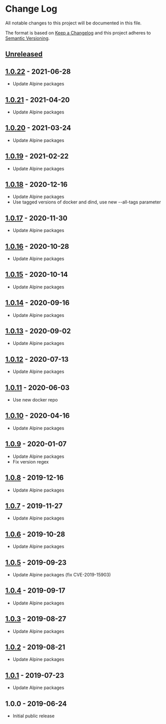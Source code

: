 # Change Log
All notable changes to this project will be documented in this file.

The format is based on [Keep a Changelog](http://keepachangelog.com/)
and this project adheres to [Semantic Versioning](http://semver.org/).

## [Unreleased]

## [1.0.22] - 2021-06-28
- Update Alpine packages

## [1.0.21] - 2021-04-20
- Update Alpine packages

## [1.0.20] - 2021-03-24
- Update Alpine packages

## [1.0.19] - 2021-02-22
- Update Alpine packages

## [1.0.18] - 2020-12-16
- Update Alpine packages
- Use tagged versions of docker and dind, use new --all-tags parameter

## [1.0.17] - 2020-11-30
- Update Alpine packages

## [1.0.16] - 2020-10-28
- Update Alpine packages

## [1.0.15] - 2020-10-14
- Update Alpine packages

## [1.0.14] - 2020-09-16
- Update Alpine packages

## [1.0.13] - 2020-09-02
- Update Alpine packages

## [1.0.12] - 2020-07-13
- Update Alpine packages

## [1.0.11] - 2020-06-03
- Use new docker repo

## [1.0.10] - 2020-04-16
- Update Alpine packages

## [1.0.9] - 2020-01-07
- Update Alpine packages
- Fix version regex

## [1.0.8] - 2019-12-16
- Update Alpine packages

## [1.0.7] - 2019-11-27
- Update Alpine packages

## [1.0.6] - 2019-10-28
- Update Alpine packages

## [1.0.5] - 2019-09-23
- Update Alpine packages (fix CVE-2019-15903)

## [1.0.4] - 2019-09-17
- Update Alpine packages

## [1.0.3] - 2019-08-27
- Update Alpine packages

## [1.0.2] - 2019-08-21
- Update Alpine packages

## [1.0.1] - 2019-07-23
- Update Alpine packages

## 1.0.0 - 2019-06-24
- Initial public release

[Unreleased]:  https://github.com/gmitirol/alpine310/compare/1.0.22...HEAD
[1.0.22]: https://github.com/gmitirol/alpine310/compare/1.0.21...1.0.22
[1.0.21]: https://github.com/gmitirol/alpine310/compare/1.0.20...1.0.21
[1.0.20]: https://github.com/gmitirol/alpine310/compare/1.0.19...1.0.20
[1.0.19]: https://github.com/gmitirol/alpine310/compare/1.0.18...1.0.19
[1.0.18]: https://github.com/gmitirol/alpine310/compare/1.0.17...1.0.18
[1.0.17]: https://github.com/gmitirol/alpine310/compare/1.0.16...1.0.17
[1.0.16]: https://github.com/gmitirol/alpine310/compare/1.0.15...1.0.16
[1.0.15]: https://github.com/gmitirol/alpine310/compare/1.0.14...1.0.15
[1.0.14]: https://github.com/gmitirol/alpine310/compare/1.0.13...1.0.14
[1.0.13]: https://github.com/gmitirol/alpine310/compare/1.0.12...1.0.13
[1.0.12]: https://github.com/gmitirol/alpine310/compare/1.0.11...1.0.12
[1.0.11]: https://github.com/gmitirol/alpine310/compare/1.0.10...1.0.11
[1.0.10]: https://github.com/gmitirol/alpine310/compare/1.0.9...1.0.10
[1.0.9]: https://github.com/gmitirol/alpine310/compare/1.0.8...1.0.9
[1.0.8]: https://github.com/gmitirol/alpine310/compare/1.0.7...1.0.8
[1.0.7]: https://github.com/gmitirol/alpine310/compare/1.0.6...1.0.7
[1.0.6]: https://github.com/gmitirol/alpine310/compare/1.0.5...1.0.6
[1.0.5]: https://github.com/gmitirol/alpine310/compare/1.0.4...1.0.5
[1.0.4]: https://github.com/gmitirol/alpine310/compare/1.0.3...1.0.4
[1.0.3]: https://github.com/gmitirol/alpine310/compare/1.0.2...1.0.3
[1.0.2]: https://github.com/gmitirol/alpine310/compare/1.0.1...1.0.2
[1.0.1]: https://github.com/gmitirol/alpine310/compare/1.0.0...1.0.1
